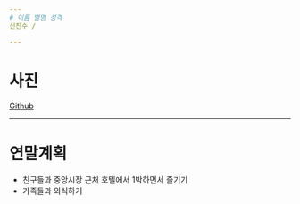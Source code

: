 ```yaml
---
# 이름 별명 성격
신진수 / 

---
```

# 사진
[Github](./https://github.com/gwontaeyong/SSAF_Benefit/blob/master/eunjin.jpg)

---
# 연말계획
- 친구들과 중앙시장 근처 호텔에서 1박하면서 즐기기
- 가족들과 외식하기
